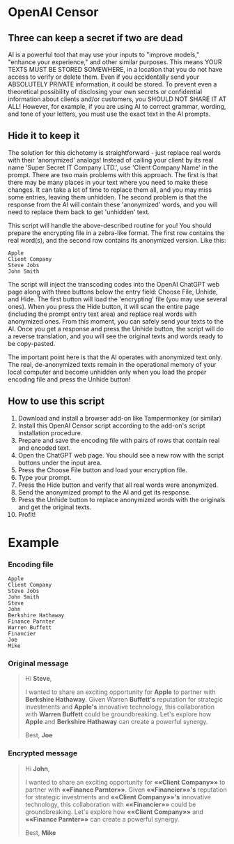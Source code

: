# OpenAI Censor

## Three can keep a secret if two are dead

AI is a powerful tool that may use your inputs to "improve models," "enhance your experience," and 
other similar purposes. This means YOUR TEXTS MUST BE STORED SOMEWHERE, in a location that you do 
not have access to verify or delete them. Even if you accidentally send your ABSOLUTELY PRIVATE 
information, it could be stored. To prevent even a theoretical possibility of disclosing your own 
secrets or confidential information about clients and/or customers, you SHOULD NOT SHARE IT AT ALL!
However, for example, if you are using AI to correct grammar, wording, and tone of your letters, 
you must use the exact text in the AI prompts.

## Hide it to keep it

The solution for this dichotomy is straightforward - just replace real words with their 'anonymized' 
analogs! Instead of calling your client by its real name 'Super Secret IT Company LTD.', use 
'Client Company Name' in the prompt. There are two main problems with this approach. The first is 
that there may be many places in your text where you need to make these changes. It can take a lot 
of time to replace them all, and you may miss some entries, leaving them unhidden. The second 
problem is that the response from the AI will contain these 'anonymized' words, and you will need 
to replace them back to get 'unhidden' text.

This script will handle the above-described routine for you! You should prepare the encrypting file 
in a zebra-like format. The first row contains the real word(s), and the second row contains its 
anonymized version. Like this:
```
Apple
Client Company
Steve Jobs
John Smith
```
The script will inject the transcoding codes into the OpenAI ChatGPT web page along with three 
buttons below the entry field: Choose File, Unhide, and Hide. The first button will load the 
'encrypting' file (you may use several ones). When you press the Hide button, it will scan the 
entire page (including the prompt entry text area) and replace real words with anonymized ones. 
From this moment, you can safely send your texts to the AI. Once you get a response and press the 
Unhide button, the script will do a reverse translation, and you will see the original texts and 
words ready to be copy-pasted. 

The important point here is that the AI operates with anonymized text only. The real, de-anonymized 
texts remain in the operational memory of your local computer and become unhidden only when you 
load the proper encoding file and press the Unhide button!

## How to use this script

1. Download and install a browser add-on like Tampermonkey (or similar)
2. Install this OpenAI Censor script according to the add-on's script installation procedure.
3. Prepare and save the encoding file with pairs of rows that contain real and encoded text.
4. Open the ChatGPT web page. You should see a new row with the script buttons under the input area. 
5. Press the Choose File button and load your encryption file.
6. Type your prompt.
7. Press the Hide button and verify that all real words were anonymized.
8. Send the anonymized prompt to the AI and get its response.
9. Press the Unhide button to replace anonymized words with the originals and get the original texts.
10. Profit!

# Example

### Encoding file
```
Apple
Client Company
Steve Jobs
John Smith
Steve
John
Berkshire Hathaway
Finance Parnter
Warren Buffett
Financier
Joe
Mike
```

### Original message
> Hi __Steve__,
> 
> I wanted to share an exciting opportunity for __Apple__ to partner with __Berkshire Hathaway__. Given Warren __Buffett's__ reputation for strategic investments and __Apple's__ innovative technology, this collaboration with __Warren Buffett__ could be groundbreaking. Let's explore how __Apple__ and __Berkshire Hathaway__ can create a powerful synergy.
> 
> Best,
> __Joe__

### Encrypted message
> Hi __John__,
> 
> I wanted to share an exciting opportunity for __««Client Company»»__ to partner with __««Finance Parnter»»__. Given __««Financier»»'s__ reputation for strategic investments and __««Client Company»»'s__ innovative technology, this collaboration with __««Financier»»__ could be groundbreaking. Let's explore how __««Client Company»»__ and __««Finance Parnter»»__ can create a powerful synergy.
> 
> Best,
> __Mike__
